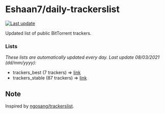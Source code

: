 
# Eshaan7/daily-trackerslist 

[![Last update](https://img.shields.io/badge/Last%20update-08/03/2021-blue.svg)](#)

Updated list of public BitTorrent trackers.

### Lists
*These lists are automatically updated every day. Last update 08/03/2021 (_dd/mm/yyyy_):*

* trackers_best (7 trackers) => [link](https://raw.githubusercontent.com/eshaan7/daily-trackerslist/master/trackers_best.txt)
* trackers_stable (87 trackers) => [link](https://raw.githubusercontent.com/eshaan7/daily-trackerslist/master/trackers_stable.txt)

## Note

Inspired by [ngosang/trackerslist](https://github.com/ngosang/trackerslist).
